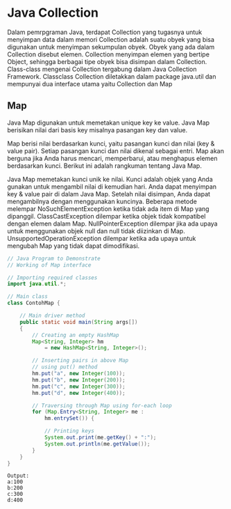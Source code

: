 # Java Collection

Dalam pemrpgraman Java, terdapat Collection yang tugasnya untuk menyimpan data dalam memori Collection adalah suatu obyek yang bisa digunakan untuk menyimpan sekumpulan obyek. Obyek yang ada dalam Collection disebut elemen. Collection menyimpan elemen yang bertipe Object, sehingga berbagai tipe obyek bisa disimpan dalam Collection. Class-class mengenai Collection tergabung dalam Java Collection Framework. Classclass Collection diletakkan dalam package java.util dan mempunyai dua interface utama yaitu Collection dan Map

## Map
Java Map digunakan untuk memetakan unique key ke value. Java Map berisikan nilai dari basis key misalnya pasangan key dan value. 

Map berisi nilai berdasarkan kunci, yaitu pasangan kunci dan nilai (key & value pair). Setiap pasangan kunci dan nilai dikenal sebagai entri. Map akan berguna jika Anda harus mencari, memperbarui, atau menghapus elemen berdasarkan kunci. Berikut ini adalah rangkuman tentang Java Map.

Java Map memetakan kunci unik ke nilai. Kunci adalah objek yang Anda gunakan untuk mengambil nilai di kemudian hari.
Anda dapat menyimpan key & value pair di dalam Java Map. Setelah nilai disimpan, Anda dapat mengambilnya dengan menggunakan kuncinya.
Beberapa metode melempar NoSuchElementException ketika tidak ada item di Map yang dipanggil.
ClassCastException dilempar ketika objek tidak kompatibel dengan elemen dalam Map.
NullPointerException dilempar jika ada upaya untuk menggunakan objek null dan null tidak diizinkan di Map.
UnsupportedOperationException dilempar ketika ada upaya untuk mengubah Map yang tidak dapat dimodifikasi.

```java
// Java Program to Demonstrate
// Working of Map interface

// Importing required classes
import java.util.*;

// Main class
class ContohMap {

	// Main driver method
	public static void main(String args[])
	{
		// Creating an empty HashMap
		Map<String, Integer> hm
			= new HashMap<String, Integer>();

		// Inserting pairs in above Map
		// using put() method
		hm.put("a", new Integer(100));
		hm.put("b", new Integer(200));
		hm.put("c", new Integer(300));
		hm.put("d", new Integer(400));

		// Traversing through Map using for-each loop
		for (Map.Entry<String, Integer> me :
			hm.entrySet()) {

			// Printing keys
			System.out.print(me.getKey() + ":");
			System.out.println(me.getValue());
		}
	}
}

```
```text
Output:
a:100
b:200
c:300
d:400
```

